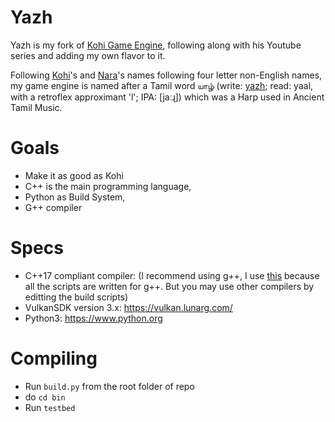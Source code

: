 # Yazh
Yazh is my fork of [Kohi Game Engine](https://github.com/travisvroman/kohi), following along with his Youtube series and adding my own flavor to it.

Following [Kohi](https://github.com/travisvroman/kohi)'s and [Nara](https://github.com/Eearslya/Nara)'s names following four letter non-English names, my game engine is named after a Tamil word யாழ்  (write: [yazh](https://en.wikipedia.org/wiki/Yazh); read: yaal, with a retroflex approximant 'l'; IPA: [jaːɻ]) which was a Harp used in Ancient Tamil Music.

# Goals
- Make it as good as Kohi
- C++ is the main programming language,
- Python as Build System,
- G++ compiler

# Specs
- C++17 compliant compiler: (I recommend using g++, I use [this](https://sourceforge.net/projects/mingw-w64/) because all the scripts are written for g++. But you may use other compilers by editting the build scripts)
- VulkanSDK version 3.x: https://vulkan.lunarg.com/
- Python3: https://www.python.org

# Compiling
- Run `build.py` from the root folder of repo
- do `cd bin`
- Run `testbed`
